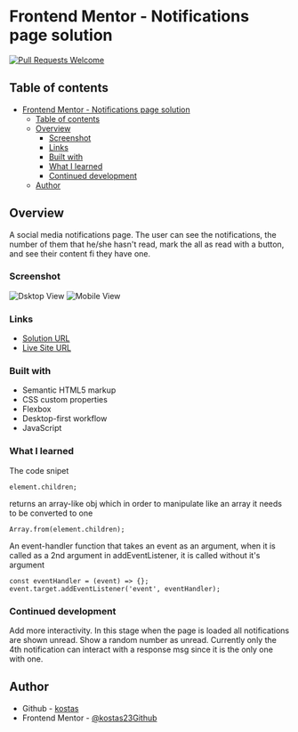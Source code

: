 # Frontend Mentor - Notifications page solution

[![Pull Requests Welcome](https://img.shields.io/badge/PRs-welcome-brightgreen.svg?style=flat)](https://github.com/kostas23Github/qr-code-component)

## Table of contents

- [Frontend Mentor - Notifications page solution](#frontend-mentor---notifications-page-solution)
  - [Table of contents](#table-of-contents)
  - [Overview](#overview)
    - [Screenshot](#screenshot)
    - [Links](#links)
    - [Built with](#built-with)
    - [What I learned](#what-i-learned)
    - [Continued development](#continued-development)
  - [Author](#author)

## Overview
A social media notifications page. The user can see the notifications, the number of them that he/she hasn't read, mark the all as read with a button, and see their content fi they have one.

### Screenshot

![Dsktop View](./screenshot.jpg)
![Mobile View]()
### Links

- [Solution URL](https://github.com/kostas23Github/notifications-page-main)
- [Live Site URL](https://kostas23github.github.io/notifications-page-main/)

### Built with

- Semantic HTML5 markup
- CSS custom properties
- Flexbox
- Desktop-first workflow
- JavaScript

### What I learned

The code snipet
```
element.children;
```
returns an array-like obj which in order to manipulate like an array it needs to be converted to one
```
Array.from(element.children);
```
An event-handler function that takes an event as an argument, when it is called as a 2nd argument in addEventListener, it is called without it's argument
```
const eventHandler = (event) => {};
event.target.addEventListener('event', eventHandler);
```

### Continued development

Add more interactivity. In this stage when the page is loaded all notifications are shown unread. Show a random number as unread. Currently only the 4th notification can interact with a response msg since it is the only one with one.

## Author

- Github - [kostas](https://github.com/kostas23Github)
- Frontend Mentor - [@kostas23Github](https://www.frontendmentor.io/profile/kostas23Github)